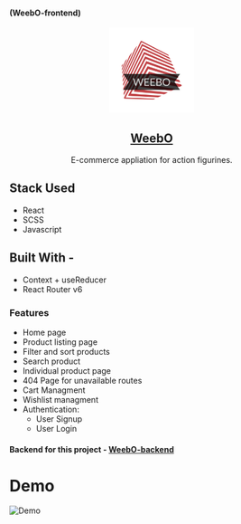 #### (WeebO-frontend)

<div align="center">
  <img src="src/assets/logo.png" width="150" title="App Logo">

   ## [WeebO](https://weebofigurines.vercel.app/)
   E-commerce appliation for action figurines.
</div>

## Stack Used

- React
- SCSS
- Javascript

## Built With -

- Context + useReducer
- React Router v6


### Features

- Home page
- Product listing page
- Filter and sort products
- Search product
- Individual product page
- 404 Page for unavailable routes
- Cart Managment
- Wishlist managment
- Authentication:
  - User Signup
  - User Login

#### Backend for this project - [WeebO-backend](https://github.com/SukanyaSen530/WeebO-backend)

# Demo

![Demo](src/assets/Demo.gif)<br><br>

